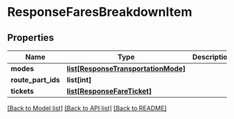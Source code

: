 # ResponseFaresBreakdownItem

## Properties
Name | Type | Description | Notes
------------ | ------------- | ------------- | -------------
**modes** | [**list[ResponseTransportationMode]**](ResponseTransportationMode.md) |  | 
**route_part_ids** | **list[int]** |  | 
**tickets** | [**list[ResponseFareTicket]**](ResponseFareTicket.md) |  | 

[[Back to Model list]](../README.md#documentation-for-models) [[Back to API list]](../README.md#documentation-for-api-endpoints) [[Back to README]](../README.md)


